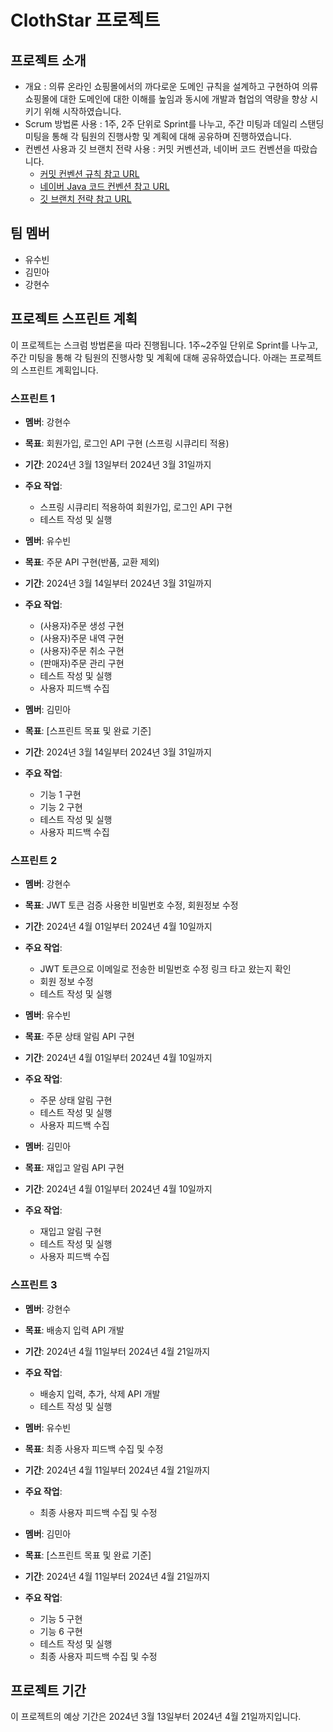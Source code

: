 # ClothStar 프로젝트

## 프로젝트 소개
- 개요 : 의류 온라인 쇼핑몰에서의 까다로운 도메인 규칙을 설계하고 구현하여 의류 쇼핑몰에 대한 도메인에 대한 이해를 높임과 동시에 개발과 협업의 역량을 향상 시키기 위해 시작하였습니다. 
- Scrum 방법론 사용 : 1주, 2주 단위로 Sprint를 나누고, 주간 미팅과 데일리 스탠딩 미팅을 통해 각 팀원의 진행사항 및 계획에 대해 공유하며 진행하였습니다.
- 컨벤션 사용과 깃 브랜치 전략 사용 : 커밋 커벤션과, 네이버 코드 컨벤션을 따랐습니다.
  - [커밋 컨벤션 규칙 참고 URL](https://velog.io/@shin6403/Git-git-%EC%BB%A4%EB%B0%8B-%EC%BB%A8%EB%B2%A4%EC%85%98-%EC%84%A4%EC%A0%95%ED%95%98%EA%B8%B0)
  - [네이버 Java 코드 컨벤션 참고 URL](https://bestinu.tistory.com/64)
  - [깃 브랜치 전략 참고 URL](https://hudi.blog/git-branch-strategy/)

## 팀 멤버
- 유수빈
- 김민아
- 강현수

## 프로젝트 스프린트 계획
이 프로젝트는 스크럼 방법론을 따라 진행됩니다. 1주~2주일 단위로 Sprint를 나누고, 주간 미팅을 통해 각 팀원의 진행사항 및 계획에 대해 공유하였습니다. 아래는 프로젝트의 스프린트 계획입니다.

### 스프린트 1
- **멤버**: 강현수
- **목표**: 회원가입, 로그인 API 구현 (스프링 시큐리티 적용)
- **기간**: 2024년 3월 13일부터 2024년 3월 31일까지
- **주요 작업**:
    - 스프링 시큐리티 적용하여 회원가입, 로그인 API 구현
    - 테스트 작성 및 실행

- **멤버**: 유수빈
- **목표**: 주문 API 구현(반품, 교환 제외)
- **기간**: 2024년 3월 14일부터 2024년 3월 31일까지
- **주요 작업**:
  - (사용자)주문 생성 구현
  - (사용자)주문 내역 구현
  - (사용자)주문 취소 구현
  - (판매자)주문 관리 구현
  - 테스트 작성 및 실행
  - 사용자 피드백 수집

- **멤버**: 김민아
- **목표**: [스프린트 목표 및 완료 기준]
- **기간**: 2024년 3월 14일부터 2024년 3월 31일까지
- **주요 작업**:
  - 기능 1 구현
  - 기능 2 구현
  - 테스트 작성 및 실행
  - 사용자 피드백 수집

### 스프린트 2
- **멤버**: 강현수
- **목표**: JWT 토큰 검증 사용한 비밀번호 수정, 회원정보 수정
- **기간**: 2024년 4월 01일부터 2024년 4월 10일까지
- **주요 작업**:
  - JWT 토큰으로 이메일로 전송한 비밀번호 수정 링크 타고 왔는지 확인
  - 회원 정보 수정
  - 테스트 작성 및 실행

- **멤버**: 유수빈
- **목표**: 주문 상태 알림 API 구현
- **기간**: 2024년 4월 01일부터 2024년 4월 10일까지
- **주요 작업**:
  - 주문 상태 알림 구현
  - 테스트 작성 및 실행
  - 사용자 피드백 수집

- **멤버**: 김민아
- **목표**: 재입고 알림 API 구현
- **기간**: 2024년 4월 01일부터 2024년 4월 10일까지
- **주요 작업**:
  - 재입고 알림 구현
  - 테스트 작성 및 실행
  - 사용자 피드백 수집

### 스프린트 3
- **멤버**: 강현수
- **목표**: 배송지 입력 API 개발
- **기간**: 2024년 4월 11일부터 2024년 4월 21일까지
- **주요 작업**:
  - 배송지 입력, 추가, 삭제 API 개발
  - 테스트 작성 및 실행

- **멤버**: 유수빈
- **목표**: 최종 사용자 피드백 수집 및 수정
- **기간**: 2024년 4월 11일부터 2024년 4월 21일까지
- **주요 작업**:
  - 최종 사용자 피드백 수집 및 수정

- **멤버**: 김민아
- **목표**: [스프린트 목표 및 완료 기준]
- **기간**: 2024년 4월 11일부터 2024년 4월 21일까지
- **주요 작업**:
  - 기능 5 구현
  - 기능 6 구현
  - 테스트 작성 및 실행
  - 최종 사용자 피드백 수집 및 수정

## 프로젝트 기간
이 프로젝트의 예상 기간은 2024년 3월 13일부터 2024년 4월 21일까지입니다.